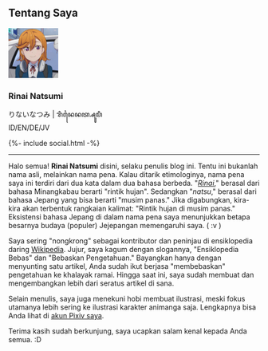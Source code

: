## Tentang Saya           
<div class="round-frame">
            <img src="https://raw.githubusercontent.com/Dzaky05/kucinghitam/main/media/FB_IMG_1694165234267.jpg" height="100" alt="penggambaran ybs secara rill">
</div>
  
<h3>Rinai Natsumi</h3>
<p>りないなつみ | ꦫꦶꦤꦻꦤꦠ꧀ꦱꦸꦩꦶ<br>
ID/EN/DE/JV</p>
<div class="social-links">
      {%- include social.html -%}
</div>
<hr>   
Halo semua! <b>Rinai Natsumi</b> disini, selaku penulis blog ini. Tentu ini bukanlah nama asli, melainkan nama pena. Kalau ditarik etimologinya, nama pena saya ini terdiri dari dua kata dalam dua bahasa berbeda. "<i><a href="https://kbbi.kemdikbud.go.id/entri/Rinai">Rinai</a></i>," berasal dari bahasa Minangkabau berarti "rintik hujan". Sedangkan "<i>natsu</i>," berasal dari bahasa Jepang yang bisa berarti "musim panas." Jika digabungkan, kira-kira akan terbentuk rangkaian kalimat: "Rintik hujan di musim panas." Eksistensi bahasa Jepang di dalam nama pena saya menunjukkan betapa besarnya budaya (populer) Jejepangan memengaruhi saya. ( :v )

Saya sering "nongkrong" sebagai kontributor dan peninjau di ensiklopedia daring <a href="https://id.wikipedia.org/wiki/Pengguna:Rinai_Natsumi">Wikipedia</a>. Jujur, saya kagum dengan slogannya, "Ensiklopedia Bebas"  dan "Bebaskan Pengetahuan." Bayangkan hanya dengan menyunting satu artikel, Anda sudah ikut berjasa "membebaskan" pengetahuan ke khalayak ramai. Hingga saat ini, saya sudah membuat dan mengembangkan lebih dari seratus artikel di sana.

Selain menulis, saya juga menekuni hobi membuat ilustrasi, meski fokus utamanya lebih sering ke ilustrasi karakter animanga saja. Lengkapnya bisa Anda lihat di <a href="https://www.pixiv.net/en/users/76135039">akun Pixiv saya</a>.

Terima kasih sudah berkunjung, saya ucapkan salam kenal kepada Anda semua. :D

